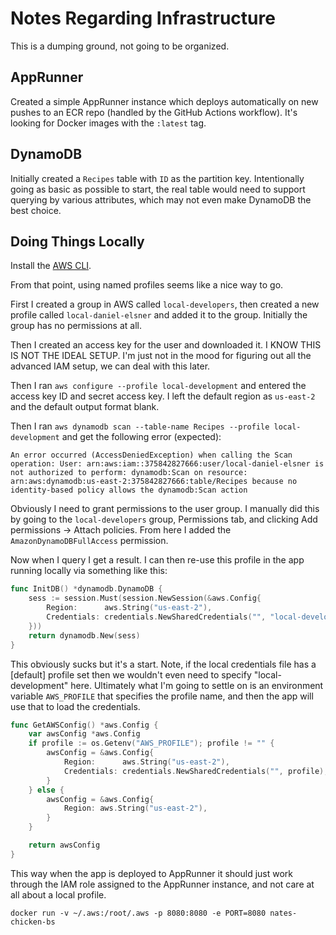 # Notes Regarding Infrastructure

This is a dumping ground, not going to be organized.

## AppRunner

Created a simple AppRunner instance which deploys automatically on new pushes to an ECR repo (handled by the GitHub Actions workflow). It's looking for Docker images with the `:latest` tag.

## DynamoDB

Initially created a `Recipes` table with `ID` as the partition key. Intentionally going as basic as possible to start, the real table would need to support querying by various attributes, which may not even make DynamoDB the best choice. 

## Doing Things Locally

Install the [AWS CLI](https://docs.aws.amazon.com/cli/latest/userguide/getting-started-install.html).

From that point, using named profiles seems like a nice way to go. 

First I created a group in AWS called `local-developers`, then created a new profile called
`local-daniel-elsner` and added it to the group. Initially the group has no permissions at all.

Then I created an access key for the user and downloaded it. I KNOW THIS IS NOT THE IDEAL SETUP. I'm just not in the mood for figuring out all the advanced IAM setup, we can deal with this later.

Then I ran `aws configure --profile local-development` and entered the access key ID and secret access key. I left the default region as `us-east-2` and the default output format blank.

Then I ran `aws dynamodb scan --table-name Recipes --profile local-development` and get the following error (expected):

```
An error occurred (AccessDeniedException) when calling the Scan operation: User: arn:aws:iam::375842827666:user/local-daniel-elsner is not authorized to perform: dynamodb:Scan on resource: arn:aws:dynamodb:us-east-2:375842827666:table/Recipes because no identity-based policy allows the dynamodb:Scan action
```

Obviously I need to grant permissions to the user group. I manually did this by going to the `local-developers` group, Permissions tab, and clicking Add permissions -> Attach policies. From here I added the `AmazonDynamoDBFullAccess` permission.

Now when I query I get a result. I can then re-use this profile in the app running locally via something like this:

```go
func InitDB() *dynamodb.DynamoDB {
	sess := session.Must(session.NewSession(&aws.Config{
		Region:      aws.String("us-east-2"),
		Credentials: credentials.NewSharedCredentials("", "local-development"),
	}))
	return dynamodb.New(sess)
}
```

This obviously sucks but it's a start. Note, if the local credentials file has a [default] profile set then we wouldn't even need to specify "local-development" here. Ultimately what I'm going to settle on is an environment variable `AWS_PROFILE` that specifies the profile name, and then the app will use that to load the credentials. 

```go
func GetAWSConfig() *aws.Config {
	var awsConfig *aws.Config
	if profile := os.Getenv("AWS_PROFILE"); profile != "" {
		awsConfig = &aws.Config{
			Region:      aws.String("us-east-2"),
			Credentials: credentials.NewSharedCredentials("", profile),
		}
	} else {
		awsConfig = &aws.Config{
			Region: aws.String("us-east-2"),
		}
	}

	return awsConfig
}
```

This way when the app is deployed to AppRunner it should just work through the IAM role assigned to the AppRunner instance, and not care at all about a local profile.



```
docker run -v ~/.aws:/root/.aws -p 8080:8080 -e PORT=8080 nates-chicken-bs
```

